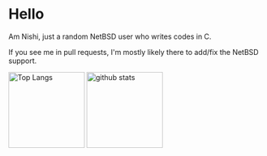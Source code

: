 # Hello

Am Nishi, just a random NetBSD user who writes codes in C.

If you see me in pull requests, I'm mostly likely there to add/fix the NetBSD support.

<p align="left"> 
  <img alt="Top Langs" height="150px" src="https://github-readme-stats.vercel.app/api/top-langs/?username=NishiOwO&layout=compact&show_icons=true" />
  <img alt="github stats" height="150px" src="https://github-readme-stats.vercel.app/api?username=NishiOwO&show_icons=ture" />
</p>
